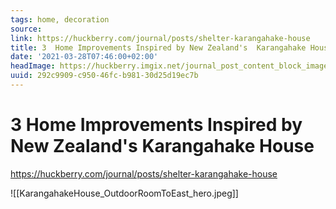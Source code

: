 ```yaml
---
tags: home, decoration
source:
link: https://huckberry.com/journal/posts/shelter-karangahake-house
title: 3  Home Improvements Inspired by New Zealand's  Karangahake House
date: '2021-03-28T07:46:00+02:00'
headImage: https://huckberry.imgix.net/journal_post_content_block_images/000/000/802/images/original/KarangahakeHouse_OutdoorRoomToEast_hero.jpg
uuid: 292c9909-c950-46fc-b981-30d25d19ec7b
---
```


# 3  Home Improvements Inspired by New Zealand's  Karangahake House

https://huckberry.com/journal/posts/shelter-karangahake-house

![[KarangahakeHouse_OutdoorRoomToEast_hero.jpeg]]
